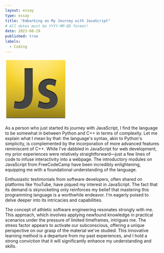 ```yaml
---
layout: essay
type: essay
title: "Embarking on My Journey with JavaScript"
# All dates must be YYYY-MM-DD format!
date: 2023-08-29
published: true
labels:
  - Coding
---
```


<img width="200px" class="rounded float-start pe-4" src="../img/embarking-on-javascript/javascript-logo.png">

As a person who just started its journey with JavaScript, I find the language to be somewhat in between Python and C++ in terms of complexity. Let me explain what I mean by that: the language's syntax, akin to Python's simplicity, is complemented by the incorporation of more advanced features reminiscent of C++. While I've dabbled in JavaScript for web development, my prior experiences were relatively straightforward—just a few lines of code to infuse interactivity into a webpage. The introductory modules on JavaScript from FreeCodeCamp have been incredibly enlightening, equipping me with a foundational understanding of the language.

Enthusiastic testimonials from software developers, often shared on platforms like YouTube, have piqued my interest in JavaScript. The fact that its demand is skyrocketing only reinforces my belief that mastering this programming language is a worthwhile endeavor. I'm eagerly poised to delve deeper into its intricacies and capabilities.

The concept of athletic software engineering resonates strongly with me. This approach, which involves applying newfound knowledge in practical scenarios under the pressure of limited timeframes, intrigues me. The stress factor appears to activate our subconscious, offering a unique perspective on our grasp of the material we've studied. This innovative learning method is a departure from my past experiences, and I hold a strong conviction that it will significantly enhance my understanding and skills.
